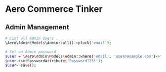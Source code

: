 # Aero Commerce Tinker

## Admin Management

```sh
# List all Admin Users
\Aero\Admin\Models\Admin::all()->pluck('email');

# Set an Admin password
$user = \Aero\Admin\Models\Admin::where('email', 'user@example.com')->firstOrFail();
$user->setPasswordAttribute('Password123!');
$user->save();
```


